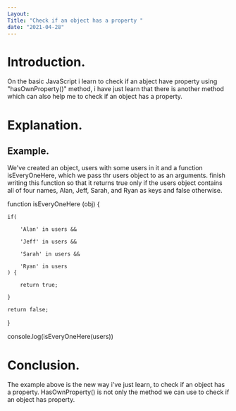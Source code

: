 ```yaml
---
Layout:
Title: "Check if an object has a property "
date: "2021-04-28"
---
```

# Introduction.

On the basic JavaScript i learn to check if an abject have property using "hasOwnProperty()" method, i have just learn that there is another method which can also help me to check if an object has a property.  

# Explanation.

## Example.

We've created an object, users with some users in it and a function isEveryOneHere, which we pass thr users object to as an arguments. finish writing this function so that it returns true only if the users object contains all of four names, Alan, Jeff, Sarah, and Ryan as keys and false otherwise.

function isEveryOneHere (obj) {

    if(

        'Alan' in users &&

        'Jeff' in users &&

        'Sarah' in users &&

        'Ryan' in users
    ) {

        return true;

    }

    return false;
}

console.log(isEveryOneHere(users))

# Conclusion.

The example above is the new way i've just learn, to check if an object has a property. HasOwnProperty() is not only the method we can use to check if an object has property.